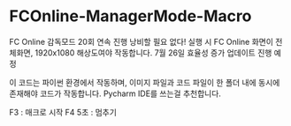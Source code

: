 # FCOnline-ManagerMode-Macro
FC Online 감독모드 20회 연속 진행 낭비할 필요 없다!
실행 시 FC Online 화면이 전체화면, 1920x1080 해상도여야 작동합니다.
7월 26일 효율성 증가 업데이트 진행 예정

이 코드는 파이썬 환경에서 작동하며, 이미지 파일과 코드 파일이 한 폴더 내에 동시에 존재해야 코드가 작동합니다.
Pycharm IDE를 쓰는걸 추천합니다.

F3 : 매크로 시작
F4 5초 : 멈추기

